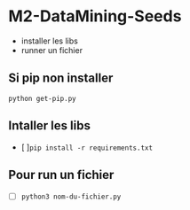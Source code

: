 # M2-DataMining-Seeds

* installer les libs
* runner un fichier

## Si pip non installer
 ```python get-pip.py```

## Intaller les libs
- [ ]```pip install -r requirements.txt```

## Pour run un fichier
- [ ] ```python3 nom-du-fichier.py```
